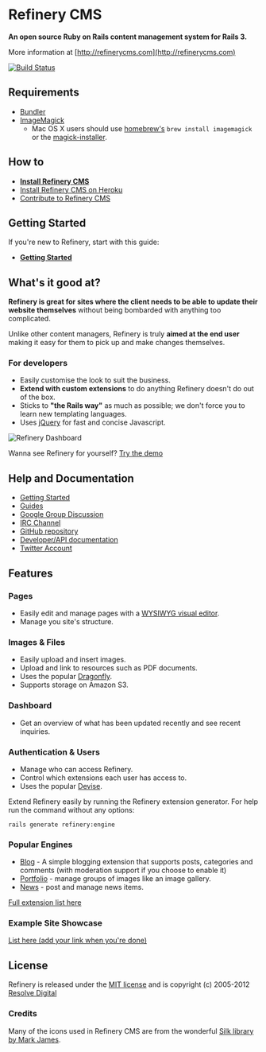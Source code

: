 # Refinery CMS

__An open source Ruby on Rails content management system for Rails 3.__

More information at [http://refinerycms.com](http://refinerycms.com)

[![Build Status](https://travis-ci.org/refinery/refinerycms.png?branch=2-0-stable)](https://travis-ci.org/refinery/refinerycms)

## Requirements

* [Bundler](http://gembundler.com)
* [ImageMagick](http://www.imagemagick.org/script/install-source.php)
  * Mac OS X users should use [homebrew's](https://github.com/mxcl/homebrew/wiki/installation) `brew install imagemagick` or the [magick-installer](https://github.com/maddox/magick-installer).

## How to

* __[Install Refinery CMS](http://refinerycms.com/download)__
* [Install Refinery CMS on Heroku](http://refinerycms.com/guides/heroku)
* [Contribute to Refinery CMS](http://refinerycms.com/guides/contributing-to-refinery)

## Getting Started

If you're new to Refinery, start with this guide:

* __[Getting Started](http://refinerycms.com/guides/getting-started)__

## What's it good at?

__Refinery is great for sites where the client needs to be able to update their website themselves__ without being bombarded with anything too complicated.

Unlike other content managers, Refinery is truly __aimed at the end user__ making it easy for them to pick up and make changes themselves.

### For developers

* Easily customise the look to suit the business.
* __Extend with custom extensions__ to do anything Refinery doesn't do out of the box.
* Sticks to __"the Rails way"__ as much as possible; we don't force you to learn new templating languages.
* Uses [jQuery](http://jquery.com/) for fast and concise Javascript.

![Refinery Dashboard](http://refinerycms.com/system/images/0000/0576/dashboard.png)

Wanna see Refinery for yourself? [Try the demo](http://demo.refinerycms.com/refinery)

## Help and Documentation

* [Getting Started](http://refinerycms.com/guides/getting-started)
* [Guides](http://refinerycms.com/guides)
* [Google Group Discussion](http://group.refinerycms.org)
* [IRC Channel](http://refinerycms.com/guides/how-to-get-help#irc-channel)
* [GitHub repository](https://github.com/refinery/refinerycms)
* [Developer/API documentation](http://api.refinerycms.org)
* [Twitter Account](http://twitter.com/refinerycms)

## Features

### Pages

* Easily edit and manage pages with a [WYSIWYG visual editor](http://www.wymeditor.org/).
* Manage you site's structure.

### Images & Files

* Easily upload and insert images.
* Upload and link to resources such as PDF documents.
* Uses the popular [Dragonfly](https://github.com/markevans/dragonfly).
* Supports storage on Amazon S3.

### Dashboard

* Get an overview of what has been updated recently and see recent inquiries.

### Authentication & Users

* Manage who can access Refinery.
* Control which extensions each user has access to.
* Uses the popular [Devise](https://github.com/plataformatec/devise).

Extend Refinery easily by running the Refinery extension generator. 
For help run the command without any options:

    rails generate refinery:engine

### Popular Engines

* [Blog](https://github.com/refinery/refinerycms-blog) - A simple blogging extension that supports posts, categories and comments (with moderation support if you choose to enable it)
* [Portfolio](https://github.com/refinery/refinerycms-portfolio) - manage groups of images like an image gallery.
* [News](https://github.com/refinery/refinerycms-news) - post and manage news items.

[Full extension list here](http://refinerycms.com/engines)

### Example Site Showcase

[List here (add your link when you're done)](https://github.com/refinery/refinerycms/wiki/Example-Site-Showcase)

## License

Refinery is released under the [MIT license](https://github.com/refinery/refinerycms/blob/master/license.md#readme) and is copyright (c) 2005-2012 [Resolve Digital](http://www.resolvedigital.com)

### Credits

Many of the icons used in Refinery CMS are from the wonderful [Silk library by Mark James](http://www.famfamfam.com/lab/icons/silk/).
